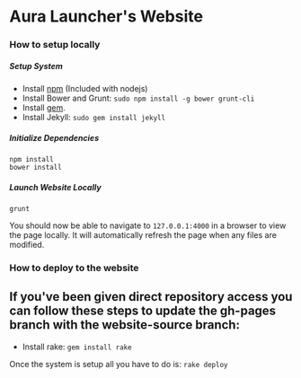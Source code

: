 # Aura Launcher's Website
### How to setup locally
##### Setup System
 - Install [npm][nodejs] (Included with nodejs)
 - Install Bower and Grunt: `sudo npm install -g bower grunt-cli`
 - Install [gem][ruby-gems].
 - Install Jekyll: `sudo gem install jekyll`

##### Initialize Dependencies
```
npm install
bower install
```
##### Launch Website Locally
```
grunt
```
You should now be able to navigate to `127.0.0.1:4000` in a browser to view the page locally. It will automatically refresh the page when any files are modified.

### How to deploy to the website
If you've been given direct repository access you can follow these steps to update the gh-pages branch with the website-source branch:
 - 
 - Install rake: `gem install rake`

Once the system is setup all you have to do is: `rake deploy`

[nodejs]:https://nodejs.org/en/download/
[ruby-gems]:https://rubygems.org/pages/download
